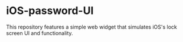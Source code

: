 # iOS-password-UI

This repository features a simple web widget that simulates iOS's lock screen UI and functionality. 

